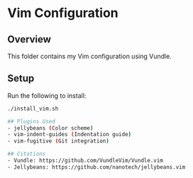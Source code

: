 # Vim Configuration

## Overview
This folder contains my Vim configuration using Vundle.

## Setup
Run the following to install:
```bash
./install_vim.sh

## Plugins Used
- jellybeans (Color scheme)
- vim-indent-guides (Indentation guide)
- vim-fugitive (Git integration)

## Citations
- Vundle: https://github.com/VundleVim/Vundle.vim
- Jellybeans: https://github.com/nanotech/jellybeans.vim
